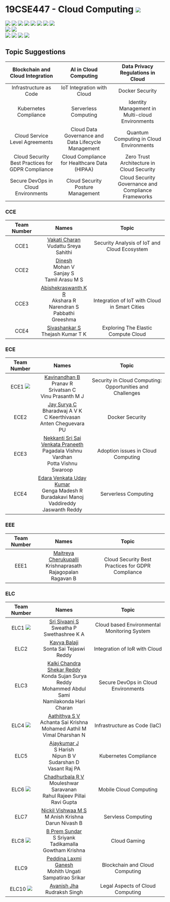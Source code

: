 # 19CSE447 - Cloud Computing ![](https://img.shields.io/badge/-Live-brightgreen)
![](https://img.shields.io/badge/Batch-20EEE-lightgreen) ![](https://img.shields.io/badge/Batch-20ELC-lightgreen) ![](https://img.shields.io/badge/Batch-20CCE-lightgreen) ![](https://img.shields.io/badge/Batch-20ECE-lightgreen) ![](https://img.shields.io/badge/Batch-20CSE-lightgreen) ![](https://img.shields.io/badge/UG-blue) ![](https://img.shields.io/badge/Subject-Cloud-blue) ![](https://img.shields.io/badge/Subject-Elective-purple)  <br/>
![](https://img.shields.io/badge/Lecture-3-orange)  ![](https://img.shields.io/badge/Credits-3-orange) <br/>
![](https://img.shields.io/badge/Students-61-blue) ![](https://img.shields.io/badge/Course_Outcome_Attainment-TBD-blue) ![](https://img.shields.io/badge/Average_Marks-TBD-blue) ![](https://img.shields.io/badge/Course_Feedback-TBD-blue) 

## Topic Suggestions

| Blockchain and Cloud Integration | AI in Cloud Computing | Data Privacy Regulations in Cloud |
|:--------------------------------:|:---------------------:|:---------------------------------:|
| Infrastructure as Code           | IoT Integration with Cloud | Docker Security              |
| Kubernetes Compliance            | Serverless Computing     | Identity Management in Multi-cloud Environments |
| Cloud Service Level Agreements   | Cloud Data Governance and Data Lifecycle Management | Quantum Computing in Cloud Environments |
| Cloud Security Best Practices for GDPR Compliance | Cloud Compliance for Healthcare Data (HIPAA) | Zero Trust Architecture in Cloud Security | 
| Secure DevOps in Cloud Environments | Cloud Security Posture Management | Cloud Security Governance and Compliance Frameworks |

### CCE

| Team Number | Names |  Topic |
|:-----------:|:-----:|:------:|
|   CCE1       | [Vakati Charan]() <br/> Vudattu Sreya Sahithi <br/>  | Security Analysis of IoT and Cloud Ecosystem  |
|   CCE2       | [Dinesh]() <br/> Mohan V <br/> Sanjay S <br/> Tamil Arasu M S | | 
|   CCE3       | [Abishekraswanth K R]() <br/> Akshara R <br/> Narendran S <br/> Pabbathi Greeshma | Integration of IoT with Cloud in Smart Cities | 
|   CCE4       | [Sivashankar S]() <br/>  Thejash Kumar T K | Exploring The Elastic Compute Cloud |

### ECE

| Team Number | Names |  Topic |
|:-----------:|:-----:|:------:|
|   ECE1 ![](https://img.shields.io/badge/-Read-silver) | [Kavinandhan B]() <br/> Pranav R <br/> Srivatsan C <br/> Vinu Prasanth M J | Security in Cloud Computing: Opportunities and Challenges   |
|   ECE2       | [Jay Surya C]() <br/> Bharadwaj A V K  <br/> C Keerthivasan <br/> Anten Cheguevara PU | Docker Security |
|   ECE3       | [Nekkanti Sri Sai Venkata Praneeth]() <br/> Pagadala Vishnu Vardhan <br/> Potta Vishnu Swaroop | Adoption issues in Cloud Computing |
|   ECE4       | [Edara Venkata Uday Kumar]() <br/> Genga Madesh R <br/> Buradakavi Manoj <br/> Vaddireddy Jaswanth Reddy| Serverless Computing |


### EEE

| Team Number | Names |  Topic |
|:-----------:|:-----:|:------:|
|   EEE1       | [Maitreya Cherukupalli]() <br/> Krishnaprasath Rajagopalan <br/> Ragavan B | Cloud Security Best Practices for GDPR Compliance |

### ELC

| Team Number | Names |  Topic |
|:-----------:|:-----:|:------:|
|   ELC1 ![](https://img.shields.io/badge/-Read-silver) | [Sri Sivaani S]() <br/> Sweatha P <br/> Swethashree K A  | Cloud based Environmental Monitoring System |
|   ELC2       | [Kavya Balaji]() <br/> Sonta Sai Tejaswi Reddy | Integration of IoR with Cloud | 
|   ELC3       | [Kalki Chandra Shekar Reddy]() <br/> Konda Sujan Surya Reddy <br/> Mohammed Abdul Sami <br/> Namilakonda Hari Charan | Secure DevOps in Cloud Environments | 
|   ELC4 ![](https://img.shields.io/badge/-Explore-gold) | [Aathithya S V]() <br/> Achanta Sai Krishna <br/> 	Mohamed Aathil M <br/> Vimal Dharshan N | Infrastructure as Code (IaC) | 
|   ELC5       | [Ajaykumar J]() <br/> S Harish <br/> Nipun B V <br/> Sudarshan D <br/> Vasant Raj PA | Kubernetes Compliance| |
|   ELC6 ![](https://img.shields.io/badge/-Read-silver) | [Chadhurbala R V]() <br/> Mouleshwar Saravanan <br/> Rahul Rajeev Pillai <br/> Ravi Gupta | Mobile Cloud Computing | | 
|   ELC7   | [Nickil Vishwaa M S]() <br/> M Anish Krishna <br/> Darun Nivash B | Servless Computing | 
|   ELC8 ![](https://img.shields.io/badge/-Read-silver) | [B Prem Sundar]() <br/> S Sriyank <br/> Tadikamalla Gowtham Krishna | Cloud Gaming |
|   ELC9   | [Peddina Laxmi Ganesh]() <br/> Mohith Ungati <br/> Sampatirao Srikar | Blockchain and Cloud Computing |
|   ELC10  ![](https://img.shields.io/badge/-Read-silver) | [Avanish Jha]() <br/> Rudraksh Singh | Legal Aspects of Cloud Computing |

